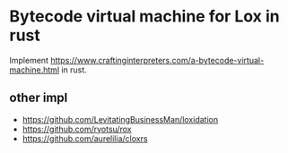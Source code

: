 # Bytecode virtual machine for Lox in rust

Implement https://www.craftinginterpreters.com/a-bytecode-virtual-machine.html in rust.

## other impl
- https://github.com/LevitatingBusinessMan/loxidation
- https://github.com/ryotsu/rox
- https://github.com/aurelilia/cloxrs
